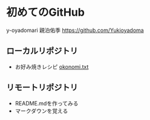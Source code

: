 # 初めてのGitHub

y-oyadomari 親泊佑季
https://github.com/Yukioyadoma

## ローカルリポジトリ
* お好み焼きレシピ
	[okonomi.txt](okonomi.txt)

## リモートリポジトリ
* README.mdを作ってみる
* マークダウンを覚える